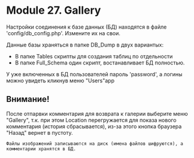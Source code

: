 # Module 27. Gallery

Настройки соединения к базе данных (БД) находятся в файле 'config/db_config.php'. Измените их на свои.

Данные базы храняться в папке DB_Dump в двух вариантых:
- В папке Tables скрипты для создания таблиц по отдельности
- В папке Full_Schema один скрипт, востанавливает БД полностью.

У уже включенных в БД пользователей пароль 'password', а логины можно увидеть кликнув меню "Users"app

## Внимание!
После отпарвки комментария для возврата к галерии выберите меню "Gallery", т.к. при этом Location перегружается для показа нового комментария (история сбрасывается), из-за этого кнопка браузера "Назад" вернет в пустоту.

    Файлы изображений записываются на диск (имена файлов шифруются), а комментарии хранятся в БД.
